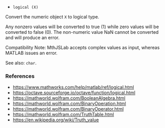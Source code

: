 * `logical (X)`

Convert the numeric object `X` to logical type.

Any nonzero values will be converted to true (1) while zero values
will be converted to false (0).  The non-numeric value NaN cannot
be converted and will produce an error.

Compatibility Note: MthJSLab accepts complex values as input, whereas
MATLAB issues an error.

See also: `char`.

### References

* https://www.mathworks.com/help/matlab/ref/logical.html
* https://octave.sourceforge.io/octave/function/logical.html
* https://mathworld.wolfram.com/BooleanAlgebra.html
* https://mathworld.wolfram.com/BinaryOperation.html
* https://mathworld.wolfram.com/BinaryOperator.html
* https://mathworld.wolfram.com/TruthTable.html
* https://en.wikipedia.org/wiki/Truth_value
